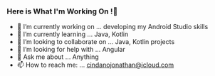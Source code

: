 ### Here is What I'm Working On !👋


- 🔭 I’m currently working on ... developing my Android Studio skills
- 🌱 I’m currently learning ... Java, Kotlin
- 👯 I’m looking to collaborate on ... Java, Kotlin projects
- 🤔 I’m looking for help with ... Angular
- 💬 Ask me about ... Anything
- 📫 How to reach me: ... cindanojonathan@icloud.com
